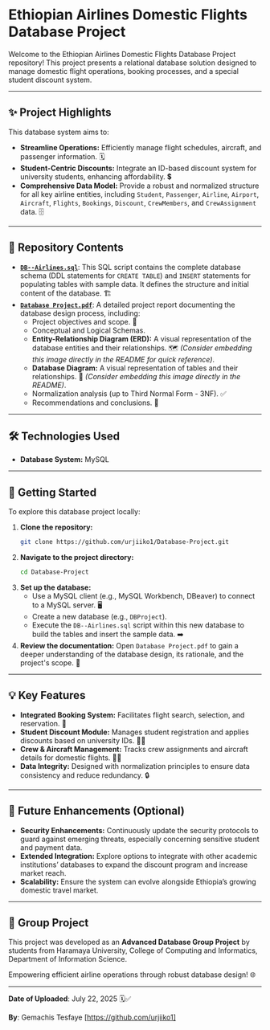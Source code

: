 # Ethiopian Airlines Domestic Flights Database Project

Welcome to the Ethiopian Airlines Domestic Flights Database Project repository\! This project presents a relational database solution designed to manage domestic flight operations, booking processes, and a special student discount system.

-----

## ✨ Project Highlights

This database system aims to:

  * **Streamline Operations:** Efficiently manage flight schedules, aircraft, and passenger information. 🗓️
  * **Student-Centric Discounts:** Integrate an ID-based discount system for university students, enhancing affordability. 💲
  * **Comprehensive Data Model:** Provide a robust and normalized structure for all key airline entities, including `Student`, `Passenger`, `Airline`, `Airport`, `Aircraft`, `Flights`, `Bookings`, `Discount`, `CrewMembers`, and `CrewAssignment` data. 🗄️

-----

## 📂 Repository Contents

  * **[`DB--Airlines.sql`](https://www.google.com/search?q=%5Bhttps://github.com/urjiiko1/Database-Project/blob/main/DB--Airlines.sql%5D\(https://github.com/urjiiko1/Database-Project/blob/main/DB--Airlines.sql\))**: This SQL script contains the complete database schema (DDL statements for `CREATE TABLE`) and `INSERT` statements for populating tables with sample data. It defines the structure and initial content of the database. 🏗️
  * **[`Database Project.pdf`](https://www.google.com/search?q=%5Bhttps://github.com/urjiiko1/Database-Project/blob/main/Database%2520Project.pdf%5D\(https://github.com/urjiiko1/Database-Project/blob/main/Database%2520Project.pdf\))**: A detailed project report documenting the database design process, including:
      * Project objectives and scope. 🎯
      * Conceptual and Logical Schemas.
      * **Entity-Relationship Diagram (ERD):** A visual representation of the database entities and their relationships. 🗺️ *(Consider embedding this image directly in the README for quick reference)*.
      * **Database Diagram:** A visual representation of tables and their relationships. 🧩 *(Consider embedding this image directly in the README)*.
      * Normalization analysis (up to Third Normal Form - 3NF). ✅
      * Recommendations and conclusions. 📝

-----

## 🛠️ Technologies Used

  * **Database System:** MySQL

-----

## 🚀 Getting Started

To explore this database project locally:

1.  **Clone the repository:**
    ```bash
    git clone https://github.com/urjiiko1/Database-Project.git
    ```
2.  **Navigate to the project directory:**
    ```bash
    cd Database-Project
    ```
3.  **Set up the database:**
      * Use a MySQL client (e.g., MySQL Workbench, DBeaver) to connect to a MySQL server. 🖥️
      * Create a new database (e.g., `DBProject`).
      * Execute the `DB--Airlines.sql` script within this new database to build the tables and insert the sample data. ➡️
4.  **Review the documentation:** Open `Database Project.pdf` to gain a deeper understanding of the database design, its rationale, and the project's scope. 📖

-----

## 💡 Key Features

  * **Integrated Booking System:** Facilitates flight search, selection, and reservation. 🎫
  * **Student Discount Module:** Manages student registration and applies discounts based on university IDs. 🧑‍🎓
  * **Crew & Aircraft Management:** Tracks crew assignments and aircraft details for domestic flights. 🧑‍✈️
  * **Data Integrity:** Designed with normalization principles to ensure data consistency and reduce redundancy. 🔒

-----

## 🚀 Future Enhancements (Optional)

  * **Security Enhancements:** Continuously update the security protocols to guard against emerging threats, especially concerning sensitive student and payment data.
  * **Extended Integration:** Explore options to integrate with other academic institutions’ databases to expand the discount program and increase market reach.
  * **Scalability:** Ensure the system can evolve alongside Ethiopia’s growing domestic travel market.

-----

## 🤝 Group Project

This project was developed as an **Advanced Database Group Project** by students from Haramaya University, College of Computing and Informatics, Department of Information Science.

Empowering efficient airline operations through robust database design\! 🌐

-----

**Date of Uploaded**: July 22, 2025 🗓️✅

**By**: Gemachis Tesfaye [https://github.com/urjiiko1]
